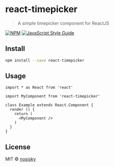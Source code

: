 # react-timepicker

> A simple timepicker component for ReactJS

[![NPM](https://img.shields.io/npm/v/react-timepicker.svg)](https://www.npmjs.com/package/react-timepicker) [![JavaScript Style Guide](https://img.shields.io/badge/code_style-standard-brightgreen.svg)](https://standardjs.com)

## Install

```bash
npm install --save react-timepicker
```

## Usage

```tsx
import * as React from 'react'

import MyComponent from 'react-timepicker'

class Example extends React.Component {
  render () {
    return (
      <MyComponent />
    )
  }
}
```

## License

MIT © [nosisky](https://github.com/nosisky)
